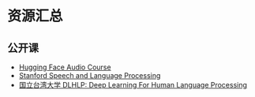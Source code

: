 # 资源汇总

## 公开课

- [Hugging Face Audio Course](https://huggingface.co/learn/audio-course/chapter0/introduction)
- [Stanford Speech and Language Processing](https://web.stanford.edu/~jurafsky/slp3/)
- [国立台湾大学 DLHLP: Deep Learning For Human Language Processing](https://speech.ee.ntu.edu.tw/~hylee/dlhlp/2020-spring.php)